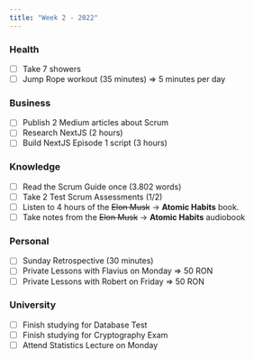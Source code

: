 ```yaml
---
title: "Week 2 - 2022"
---
```

### Health
- [ ] Take 7 showers
- [ ] Jump Rope workout (35 minutes) => 5 minutes per day

### Business
- [ ] Publish 2 Medium articles about Scrum
- [ ] Research NextJS (2 hours)
- [ ] Build NextJS Episode 1 script (3 hours)

### Knowledge
- [ ] Read the Scrum Guide once (3.802 words)
- [ ] Take 2 Test Scrum Assessments (1/2)
- [ ] Listen to 4 hours of the ~~Elon Musk~~ -> **Atomic Habits** book.
- [ ] Take notes from the ~~Elon Musk~~ -> **Atomic Habits** audiobook

### Personal
- [ ] Sunday Retrospective (30 minutes)
- [ ] Private Lessons with Flavius on Monday => 50 RON
- [ ] Private Lessons with Robert on Friday => 50 RON

### University 
- [ ] Finish studying for Database Test
- [ ] Finish studying for Cryptography Exam
- [ ] Attend Statistics Lecture on Monday